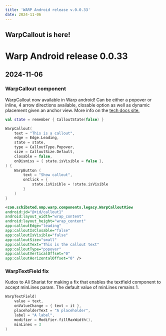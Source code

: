 ```yaml
---
title: 'WARP Android release v.0.0.33'
date: 2024-11-06
---
```


WarpCallout is here!
---

# Warp Android release 0.0.33

## 2024-11-06

### WarpCallout component

WarpCallout now available in Warp android! Can be either a popover or inline, 4 arrow directions available, closable option as well as dynamic placement given an anchor view. More info on the [tech docs site.](https://warp-ds.github.io/docs/components/callout/)

```kotlin example
val state = remember { CalloutState(false) }

WarpCallout(
    text = "This is a callout",
    edge = Edge.Leading,
    state = state,
    type = CalloutType.Popover,
    size = CalloutSize.Default,
    closable = false,
    onDismiss = { state.isVisible = false },
) {
    WarpButton (
        text = "Show callout",
        onClick = {
            state.isVisible = !state.isVisible
        }
    )
}
```
```xml
<com.schibsted.nmp.warp.components.legacy.WarpCalloutView
android:id="@+id/callout1"
android:layout_width="wrap_content"
android:layout_height="wrap_content"
app:calloutEdge="leading"
app:calloutIsClosable="false"
app:calloutIsVisible="false"
app:calloutSize="small"
app:calloutText="This is the callout text"
app:calloutType="popover"
app:calloutVerticalOffset="0"
app:calloutHorizontalOffset="0" />
```

### WarpTextField fix

Kudos to Ali Shariat for making a fix that enables the textfield component to accept minLines param. The default value of minLines remains 1. 
```kotlin example
WarpTextField(
    value = text,
    onValueChange = { text = it },
    placeholderText = "A placeholder",
    label = "A label",
    modifier = Modifier.fillMaxWidth(),
    minLines = 3
)
```
